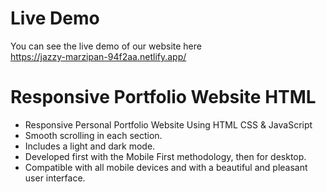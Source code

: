 # Live Demo
You can see the live demo of our website here <br>
https://jazzy-marzipan-94f2aa.netlify.app/


# Responsive Portfolio Website HTML

- Responsive Personal Portfolio Website Using HTML CSS & JavaScript
- Smooth scrolling in each section.
- Includes a light and dark mode.
- Developed first with the Mobile First methodology, then for desktop.
- Compatible with all mobile devices and with a beautiful and pleasant user interface.
